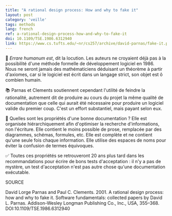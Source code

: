 ```yaml
---
title: "A rational design process: How and why to fake it"
layout: post
category: 'veille'
tags: methods
lang: french
ref: a-rational-design-process-how-and-why-to-fake-it
doi: 10.1109/TSE.1986.6312940
link: https://www.cs.tufts.edu/~nr/cs257/archive/david-parnas/fake-it.pdf
---
```


🧮 *Errare humanum est*, dit la locution. Les auteurs ne croyaient déjà pas à la possibilité d'une méthode formelle de développement logiciel en 1986. Nous ne seront jamais des mathématiciens déduisant un théorème à partir d'axiomes, car si le logiciel est écrit dans un langage strict, son objet est ô combien humain.

📚 Parnas et Clements soutiennent cependant l'utilité de feindre la rationalité, autrement dit de produire au cours du projet la même qualité de documentation que celle qui aurait été nécessaire pour produire un logiciel valide du premier coup. C'est un effort substantiel, mais payant selon eux.

📑 Quelles sont les propriétés d'une bonne documentation ? Elle est organisée hiérarchiquement afin d'optimiser la recherche d'informations, non l'écriture. Elle contient le moins possible de prose, remplacée par des diagrammes, schémas, formules, etc. Elle est complète et ne contient qu'une seule fois chaque information. Elle utilise des espaces de noms pour éviter la confusion de termes équivoques. 

✅ Toutes ces propriétés se retrouveront 20 ans plus tard dans les recommandations pour écrire de bons tests d'acceptation : il n'y a pas de mystère, un test d'acceptation n'est pas autre chose qu'une documentation exécutable.

SOURCE

David Lorge Parnas and Paul C. Clements. 2001. A rational design process: how and why to fake it. Software fundamentals: collected papers by David L. Parnas. Addison-Wesley Longman Publishing Co., Inc., USA, 355–368. DOI:10.1109/TSE.1986.6312940
